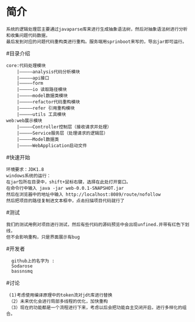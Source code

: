 # 简介

    系统的逻辑处理层主要通过javaparse库来进行生成抽象语法树，然后对抽象语法树进行分析和收集问题代码数据，
    最后发到对应的问题代码重构类进行重构。服务端用sprinboot来写的，导出jar即可运行。
#目录介绍

    core:代码处理模块
        |—————analysis代码分析模块
        |—————api接口
        |—————form
        |—————io 读取路径模块
        |—————model数据类模块
        |—————refactor代码重构模块
        |—————refer 引用重构模块
        |—————utils 工具模块
    web:web展示模块
        |—————Controller控制层（接收请求并处理）
        |—————Service服务层（处理请求的逻辑层）
        |—————Model数据类
        |—————WebApplication启动文件
     
#快速开始

    环境要求：JDK1.8
    windows系统的运行：    
    在jar包所在目录中，shift+鼠标右键，选择在此处打开窗口。
    在命令行中输入 java -jar web-0.0.1-SNAPSHOT.jar
    然后在浏览器中的地址中输入 http://localhost:8089/route/nofollow
    然后把项目的路径复制进文本框中，点击扫描项目代码就行了
#测试

    我们的测试用例对项目进行测试，然后有些代码的源码预览中会出现unfined.并带有红色下划线，
    但不会影响重构，只是界面展示有bug

#开发者

      github上的名字为 :
      Sodarose 
      bassnsmq
#讨论

     (1)考虑使用编译原理中的token流对jdt库进行替换
     （2）未来优化会进行局部多线程的优化，加快重构
     （3）现在的功能都是一个流程进行下来，考虑以后会把功能自主交闭开启，进行多样化的组合。